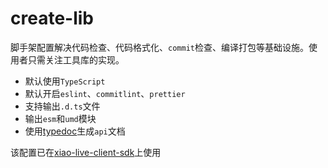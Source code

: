 # create-lib

脚手架配置解决代码检查、代码格式化、`commit`检查、编译打包等基础设施。使用者只需关注工具库的实现。

- 默认使用`TypeScript`
- 默认开启`eslint`、`commitlint`、`prettier`
- 支持输出`.d.ts`文件
- 输出`esm`和`umd`模块
- 使用[typedoc](https://typedoc.org/)生成`api`文档

该配置已在[xiao-live-client-sdk](https://gitlab.xinghuolive.com/teaching-fe/xiao-live-client-sdk)上使用